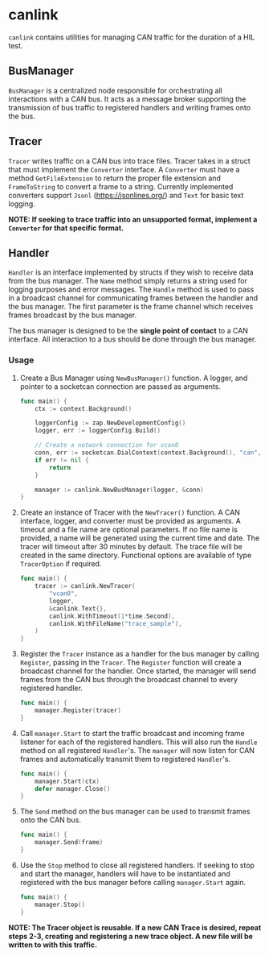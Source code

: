 canlink
======================

`canlink` contains utilities for managing CAN traffic for the duration of a HIL test. 

BusManager
---------------
`BusManager` is a centralized node responsible for orchestrating all interactions with a CAN bus.
It acts as a message broker supporting the transmission of bus traffic to registered handlers and writing frames onto the bus.

Tracer
---------------
`Tracer` writes traffic on a CAN bus into trace files.
Tracer takes in a struct that must implement the `Converter` interface.
A `Converter` must have a method `GetFileExtension` to return the proper file extension and `FrameToString` to convert a frame to a string. Currently implemented converters support `Jsonl` (https://jsonlines.org/) and `Text` for basic text logging.

__NOTE: If seeking to trace traffic into an unsupported format, implement a `Converter` for that specific format.__

Handler
---------------
`Handler` is an interface implemented by structs if they wish to receive data from the bus manager. The `Name` method simply returns a string used for logging purposes and error messages. The `Handle` method is used to pass in a broadcast channel for communicating frames between the handler and the bus manager. The first parameter is the frame channel which receives frames broadcast by the bus manager.

The bus manager is designed to be the __single point of contact__ to a CAN interface. All interaction to a bus should be done through the bus manager.


### Usage

1) Create a Bus Manager using `NewBusManager()` function.
A logger, and pointer to a socketcan connection are passed as arguments.

    ```go
    func main() {
        ctx := context.Background()

        loggerConfig := zap.NewDevelopmentConfig()
        logger, err := loggerConfig.Build()

        // Create a network connection for vcan0
        conn, err := socketcan.DialContext(context.Background(), "can", "vcan0")
        if err != nil {
            return
        }

        manager := canlink.NewBusManager(logger, &conn)
    }
    ```

2) Create an instance of Tracer with the `NewTracer()` function.
A CAN interface, logger, and converter must be provided as arguments.
A timeout and a file name are optional parameters. If no file name is provided, a name will be generated using the current time and date. The tracer will timeout after 30 minutes by default. The trace file will be created in the same directory.
Functional options are available of type `TracerOption` if required.

    ```go
    func main() {
        tracer := canlink.NewTracer(
            "vcan0",
            logger,
            &canlink.Text{},
            canlink.WithTimeout(1*time.Second),
            canlink.WithFileName("trace_sample"),
	    )
    }
    ```
3) Register the `Tracer` instance as a handler for the bus manager by calling `Register`, passing in the `Tracer`. The `Register` function will create a broadcast channel for the handler. Once started, the manager will send frames from the CAN bus through the broadcast channel to every registered handler.

    ```go
    func main() {
        manager.Register(tracer)
    }
    ```

5) Call `manager.Start` to start the traffic broadcast and incoming frame listener for each of the registered handlers. This will also run the `Handle` method on all registered `Handler`'s. The `manager` will now listen for CAN frames and automatically transmit them to registered `Handler`'s.

    ```go
    func main() {
        manager.Start(ctx)
        defer manager.Close()
    }
    ```
5) The `Send` method on the bus manager can be used to transmit frames onto the CAN bus.

    ```go
    func main() {
        manager.Send(frame)
    }
    ```
6) Use the `Stop` method to close all registered handlers. If seeking to stop and start the manager, handlers will have to be instantiated and registered with the bus manager before calling `manager.Start` again.

    ```go
    func main() {
        manager.Stop()
    }
    ```

__NOTE: The Tracer object is reusable. If a new CAN Trace is desired, repeat steps 2-3, creating and registering a new trace object. A new file will be written to with this traffic.__
